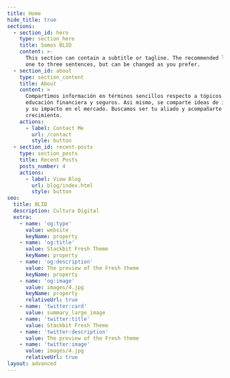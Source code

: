 ```yaml
---
title: Home
hide_title: true
sections:
  - section_id: hero
    type: section_hero
    title: Somos BLID
    content: >-
      This section can contain a subtitle or tagline. The recommended length is
      one to three sentences, but can be changed as you prefer.
  - section_id: about
    type: section_content
    title: About
    content: >
      Compartimos información en términos sencillos respecto a tópicos de
      educación financiera y seguros. Asi mismo, se comparte ideas de innovación
      y su impacto en el mercado. Buscamos ser tu aliado y acompañarte en tu
      crecimiento.
    actions:
      - label: Contact Me
        url: /contact
        style: button
  - section_id: recent-posts
    type: section_posts
    title: Recent Posts
    posts_number: 4
    actions:
      - label: View Blog
        url: blog/index.html
        style: button
seo:
  title: BLID
  description: Cultura Digital
  extra:
    - name: 'og:type'
      value: website
      keyName: property
    - name: 'og:title'
      value: Stackbit Fresh Theme
      keyName: property
    - name: 'og:description'
      value: The preview of the Fresh theme
      keyName: property
    - name: 'og:image'
      value: images/4.jpg
      keyName: property
      relativeUrl: true
    - name: 'twitter:card'
      value: summary_large_image
    - name: 'twitter:title'
      value: Stackbit Fresh Theme
    - name: 'twitter:description'
      value: The preview of the Fresh theme
    - name: 'twitter:image'
      value: images/4.jpg
      relativeUrl: true
layout: advanced
---
```

